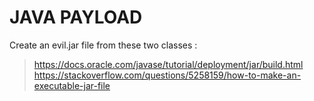 JAVA PAYLOAD
===

Create an evil.jar file from these two classes :  

> https://docs.oracle.com/javase/tutorial/deployment/jar/build.html
> https://stackoverflow.com/questions/5258159/how-to-make-an-executable-jar-file
